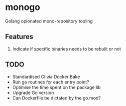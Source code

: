 # monogo

Golang opionated mono-repository tooling

## Features

1. Indicate if specific binaries needs to be rebuilt or not

## TODO

- Standardised CI via Docker Bake
- Run go routines for each entry point?
- Optimise the time spent on the package lib
- Upgrade Go version
- Can Dockerfile be dictated by the go.mod?
